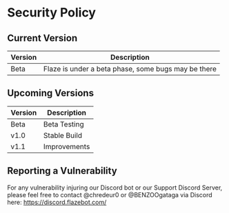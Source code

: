 # Security Policy

## Current Version

|Version|Description|
|-------|------------------|
|Beta|Flaze is under a beta phase, some bugs may be there|

## Upcoming Versions

|Version|Description|
|-------|------------------|
|Beta|Beta Testing|
|v1.0|Stable Build|
|v1.1|Improvements|

## Reporting a Vulnerability

For any vulnerability injuring our Discord bot or our Support Discord Server, please feel free to contact @chredeur0 or @BENZOOgataga via Discord here: https://discord.flazebot.com/
